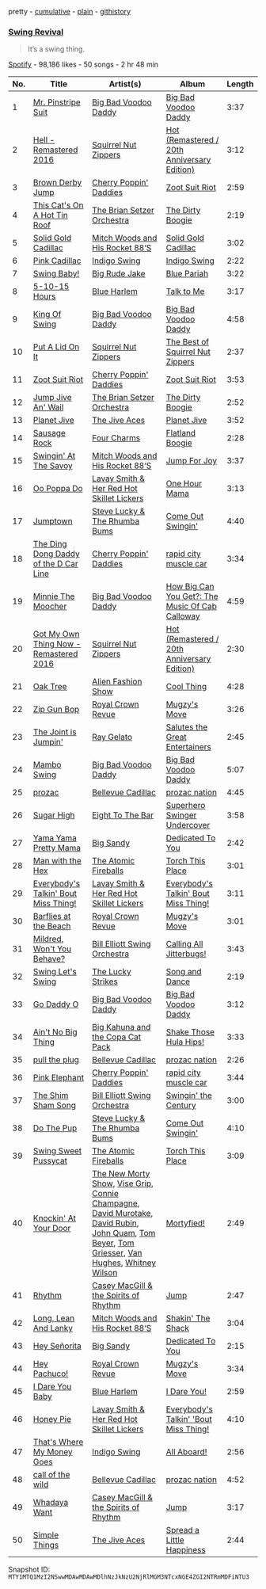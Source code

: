 pretty - [cumulative](/playlists/cumulative/37i9dQZF1DWYotlhbgVGaH.md) - [plain](/playlists/plain/37i9dQZF1DWYotlhbgVGaH) - [githistory](https://github.githistory.xyz/mackorone/spotify-playlist-archive/blob/main/playlists/plain/37i9dQZF1DWYotlhbgVGaH)

### [Swing Revival](https://open.spotify.com/playlist/37i9dQZF1DWYotlhbgVGaH)

> It’s a swing thing.

[Spotify](https://open.spotify.com/user/spotify) - 98,186 likes - 50 songs - 2 hr 48 min

| No. | Title | Artist(s) | Album | Length |
|---|---|---|---|---|
| 1 | [Mr\. Pinstripe Suit](https://open.spotify.com/track/1cp7pENCkTI63S6TIjFyVN) | [Big Bad Voodoo Daddy](https://open.spotify.com/artist/6ROyXB8NDG0fA78S46JdTB) | [Big Bad Voodoo Daddy](https://open.spotify.com/album/2EHcwZqBj63kO2bwGKulBj) | 3:37 |
| 2 | [Hell \- Remastered 2016](https://open.spotify.com/track/4efAv86uRxR4yQBcb3Vczq) | [Squirrel Nut Zippers](https://open.spotify.com/artist/0LIll5i3kwo5A3IDpipgkS) | [Hot \(Remastered / 20th Anniversary Edition\)](https://open.spotify.com/album/7dPq7uxh4wGS8EIP2kQNw3) | 3:12 |
| 3 | [Brown Derby Jump](https://open.spotify.com/track/5SEiTOjPOmNHDAyv6dfkDT) | [Cherry Poppin' Daddies](https://open.spotify.com/artist/1stGNsBocVFM9MfQtySETw) | [Zoot Suit Riot](https://open.spotify.com/album/2iVgBMU6oDxmtIljVmJwkz) | 2:59 |
| 4 | [This Cat's On A Hot Tin Roof](https://open.spotify.com/track/4CAwwZXWojksW05Q2pD840) | [The Brian Setzer Orchestra](https://open.spotify.com/artist/7HQH1SJokcVMdstilKJ2S8) | [The Dirty Boogie](https://open.spotify.com/album/4st9EfeMOnXoxkIPS0fik4) | 2:19 |
| 5 | [Solid Gold Cadillac](https://open.spotify.com/track/1oztW0EFjpj4WSHEf6Jt0b) | [Mitch Woods and His Rocket 88‘S](https://open.spotify.com/artist/4hOU4Ja3ZWkDwpL9Dr4fBT) | [Solid Gold Cadillac](https://open.spotify.com/album/6JfB7Xb4Qk8D2Ioas6TYNO) | 3:02 |
| 6 | [Pink Cadillac](https://open.spotify.com/track/4mXK4UWo8DTzJvoNsLOAOU) | [Indigo Swing](https://open.spotify.com/artist/6GazGf0mVldGgYT3fDIQdS) | [Indigo Swing](https://open.spotify.com/album/0BHd15407qFmwe0VNGoMQ4) | 2:22 |
| 7 | [Swing Baby!](https://open.spotify.com/track/19ckX4sy4F87WkxwbKcksC) | [Big Rude Jake](https://open.spotify.com/artist/27A12UIlenEiLoCbYk8KaA) | [Blue Pariah](https://open.spotify.com/album/48gnAQBwCcEqxXj9nfsYpS) | 3:22 |
| 8 | [5\-10\-15 Hours](https://open.spotify.com/track/7LadryxoGuqpQwdpV4my4E) | [Blue Harlem](https://open.spotify.com/artist/0Tlr99AfynQKne0alCDv90) | [Talk to Me](https://open.spotify.com/album/45tB7rhIUAFKLMbKIkYBPX) | 3:17 |
| 9 | [King Of Swing](https://open.spotify.com/track/7gfvRgIRok1ceh4QmTbBk9) | [Big Bad Voodoo Daddy](https://open.spotify.com/artist/6ROyXB8NDG0fA78S46JdTB) | [Big Bad Voodoo Daddy](https://open.spotify.com/album/2EHcwZqBj63kO2bwGKulBj) | 4:58 |
| 10 | [Put A Lid On It](https://open.spotify.com/track/06HM8m5kmKG8AOt7eelGhI) | [Squirrel Nut Zippers](https://open.spotify.com/artist/0LIll5i3kwo5A3IDpipgkS) | [The Best of Squirrel Nut Zippers](https://open.spotify.com/album/1zfRj4Yk4OHWYVgzDD9y01) | 2:37 |
| 11 | [Zoot Suit Riot](https://open.spotify.com/track/1qmJbXpVLydNcN6VTR40GU) | [Cherry Poppin' Daddies](https://open.spotify.com/artist/1stGNsBocVFM9MfQtySETw) | [Zoot Suit Riot](https://open.spotify.com/album/2iVgBMU6oDxmtIljVmJwkz) | 3:53 |
| 12 | [Jump Jive An' Wail](https://open.spotify.com/track/7FuRjlwyTY9uTAUgGpZtJU) | [The Brian Setzer Orchestra](https://open.spotify.com/artist/7HQH1SJokcVMdstilKJ2S8) | [The Dirty Boogie](https://open.spotify.com/album/4st9EfeMOnXoxkIPS0fik4) | 2:52 |
| 13 | [Planet Jive](https://open.spotify.com/track/0P5aqi6J8btRUjZQKnVOst) | [The Jive Aces](https://open.spotify.com/artist/3hR8kE1jAgMhut0Daw3EL2) | [Planet Jive](https://open.spotify.com/album/500HHXaBRyYMmNjRJwvZW7) | 3:52 |
| 14 | [Sausage Rock](https://open.spotify.com/track/3rMEuaPmugknOyKCNHUHci) | [Four Charms](https://open.spotify.com/artist/3SQLfVTpkQNXKRueLBRDcs) | [Flatland Boogie](https://open.spotify.com/album/0R2VxzfOni9EdVgxh38rLt) | 2:28 |
| 15 | [Swingin' At The Savoy](https://open.spotify.com/track/4tQxGAafxVZ0Oqt3D6efmb) | [Mitch Woods and His Rocket 88‘S](https://open.spotify.com/artist/4hOU4Ja3ZWkDwpL9Dr4fBT) | [Jump For Joy](https://open.spotify.com/album/2iPzOWySU3TCpfMToYdKu7) | 3:37 |
| 16 | [Oo Poppa Do](https://open.spotify.com/track/6RTsr8eiHVhCYxqbYFs0eX) | [Lavay Smith & Her Red Hot Skillet Lickers](https://open.spotify.com/artist/4pMt1AgzE3YyjE784QVkr2) | [One Hour Mama](https://open.spotify.com/album/2xkUpEUdHYEuXk0iZGZRsk) | 3:13 |
| 17 | [Jumptown](https://open.spotify.com/track/1czUXM9zdBi7oJWDyy3qsb) | [Steve Lucky & The Rhumba Bums](https://open.spotify.com/artist/5xzQRLHXjWFBLtERMaFBFS) | [Come Out Swingin'](https://open.spotify.com/album/0KrEsS9K8yqU0vpCfLZo7g) | 4:40 |
| 18 | [The Ding Dong Daddy of the D Car Line](https://open.spotify.com/track/4uxRacg0PBqOIan3lhJ3Xt) | [Cherry Poppin' Daddies](https://open.spotify.com/artist/1stGNsBocVFM9MfQtySETw) | [rapid city muscle car](https://open.spotify.com/album/6Cja1Pp4ggffsO1kH3d46i) | 3:34 |
| 19 | [Minnie The Moocher](https://open.spotify.com/track/0LFIogdKLhuH3y1Tf78EYW) | [Big Bad Voodoo Daddy](https://open.spotify.com/artist/6ROyXB8NDG0fA78S46JdTB) | [How Big Can You Get?: The Music Of Cab Calloway](https://open.spotify.com/album/5EaHXOzSnLy8aRqD4gaCht) | 4:59 |
| 20 | [Got My Own Thing Now \- Remastered 2016](https://open.spotify.com/track/1guXZjrIm5XkzdWM2OAk7p) | [Squirrel Nut Zippers](https://open.spotify.com/artist/0LIll5i3kwo5A3IDpipgkS) | [Hot \(Remastered / 20th Anniversary Edition\)](https://open.spotify.com/album/7dPq7uxh4wGS8EIP2kQNw3) | 2:30 |
| 21 | [Oak Tree](https://open.spotify.com/track/4Oz4p6kdBfOgQUbyqAuVXR) | [Alien Fashion Show](https://open.spotify.com/artist/7ib7KxeL61amtEbPFGPk5P) | [Cool Thing](https://open.spotify.com/album/2tW6hYlPyIZJzxwQEm0EYY) | 4:28 |
| 22 | [Zip Gun Bop](https://open.spotify.com/track/4I4jQb4fkv51CLeTYMXGKT) | [Royal Crown Revue](https://open.spotify.com/artist/1xPJUnlSWLJHXch33w1Ljj) | [Mugzy's Move](https://open.spotify.com/album/4G4L75SsXcxNX6UyDtmkSm) | 3:26 |
| 23 | [The Joint is Jumpin'](https://open.spotify.com/track/3LrDcOzd4gpkXanl4Xeqf1) | [Ray Gelato](https://open.spotify.com/artist/5w106KVVwKZfzawD8dCYa3) | [Salutes the Great Entertainers](https://open.spotify.com/album/5j6NI2UTBAJ1NcptiLqI1s) | 2:45 |
| 24 | [Mambo Swing](https://open.spotify.com/track/54B4Cfi9Q4q17tDrs9YFzW) | [Big Bad Voodoo Daddy](https://open.spotify.com/artist/6ROyXB8NDG0fA78S46JdTB) | [Big Bad Voodoo Daddy](https://open.spotify.com/album/2EHcwZqBj63kO2bwGKulBj) | 5:07 |
| 25 | [prozac](https://open.spotify.com/track/43ooplb6G0VkRnVVfGXEF6) | [Bellevue Cadillac](https://open.spotify.com/artist/5cuTmUgh0ZeNgiwcPchqs2) | [prozac nation](https://open.spotify.com/album/3jQFs8CCV6r1pHgXadCGh5) | 4:45 |
| 26 | [Sugar High](https://open.spotify.com/track/5z0s59iYOpjSUJMVfdCtEx) | [Eight To The Bar](https://open.spotify.com/artist/4sc52rUX0XMvKa7FK6tofY) | [Superhero Swinger Undercover](https://open.spotify.com/album/5RwSQBIKuqTMs67ruejFgN) | 3:58 |
| 27 | [Yama Yama Pretty Mama](https://open.spotify.com/track/2SbhNsyfx1IH0xOkFLfHEM) | [Big Sandy](https://open.spotify.com/artist/6dFfHo9uIMufb4PrkOOCsp) | [Dedicated To You](https://open.spotify.com/album/3pZ5E4bGNmkk5o0rX4UJvw) | 2:42 |
| 28 | [Man with the Hex](https://open.spotify.com/track/3uaN8CPKK8rvCoSjfYZOPH) | [The Atomic Fireballs](https://open.spotify.com/artist/3gv1hh37jyGKfyAjFvv7No) | [Torch This Place](https://open.spotify.com/album/6oGSFYCtrg0UYAPx7j5x1L) | 3:01 |
| 29 | [Everybody's Talkin' Bout Miss Thing!](https://open.spotify.com/track/7wBss3MP3jfqAwPMT3L75S) | [Lavay Smith & Her Red Hot Skillet Lickers](https://open.spotify.com/artist/4pMt1AgzE3YyjE784QVkr2) | [Everybody's Talkin' Bout Miss Thing!](https://open.spotify.com/album/1dwJAx7zBEoBpR0UiVzSJ9) | 3:11 |
| 30 | [Barflies at the Beach](https://open.spotify.com/track/5etDbpznJN71iUKaXUkwf3) | [Royal Crown Revue](https://open.spotify.com/artist/1xPJUnlSWLJHXch33w1Ljj) | [Mugzy's Move](https://open.spotify.com/album/4G4L75SsXcxNX6UyDtmkSm) | 3:01 |
| 31 | [Mildred, Won't You Behave?](https://open.spotify.com/track/50QVCLA4Qcw04DMKiJtc5M) | [Bill Elliott Swing Orchestra](https://open.spotify.com/artist/47m9IPURs2aBzBDdHGsHIn) | [Calling All Jitterbugs!](https://open.spotify.com/album/0kfpd3xBZlh9hKGuUvDEbI) | 3:43 |
| 32 | [Swing Let's Swing](https://open.spotify.com/track/7dSQJiQTr8WPJWxaplRSEg) | [The Lucky Strikes](https://open.spotify.com/artist/0kZKKhAXEKjfOOMJTiWwyC) | [Song and Dance](https://open.spotify.com/album/1StimveT7gL5I8Rq7bMlSa) | 2:19 |
| 33 | [Go Daddy O](https://open.spotify.com/track/2q0gGzRNpYMYjXmMFidK0H) | [Big Bad Voodoo Daddy](https://open.spotify.com/artist/6ROyXB8NDG0fA78S46JdTB) | [Big Bad Voodoo Daddy](https://open.spotify.com/album/2EHcwZqBj63kO2bwGKulBj) | 3:12 |
| 34 | [Ain't No Big Thing](https://open.spotify.com/track/7bYSJmk3fNGQeyB0ZttnFn) | [Big Kahuna and the Copa Cat Pack](https://open.spotify.com/artist/3iGq2LBMHaB9XLmPMopIV4) | [Shake Those Hula Hips!](https://open.spotify.com/album/4x4yzQz1JaGpPwFT2lun72) | 3:33 |
| 35 | [pull the plug](https://open.spotify.com/track/1P1KQJ6d5Ri9VI1ljEpkdT) | [Bellevue Cadillac](https://open.spotify.com/artist/5cuTmUgh0ZeNgiwcPchqs2) | [prozac nation](https://open.spotify.com/album/3jQFs8CCV6r1pHgXadCGh5) | 2:26 |
| 36 | [Pink Elephant](https://open.spotify.com/track/5SMpDEyuUY8vKmWiQar4BF) | [Cherry Poppin' Daddies](https://open.spotify.com/artist/1stGNsBocVFM9MfQtySETw) | [rapid city muscle car](https://open.spotify.com/album/6Cja1Pp4ggffsO1kH3d46i) | 3:44 |
| 37 | [The Shim Sham Song](https://open.spotify.com/track/4ayZeCFcpODpQMwz9PRDQN) | [Bill Elliott Swing Orchestra](https://open.spotify.com/artist/47m9IPURs2aBzBDdHGsHIn) | [Swingin' the Century](https://open.spotify.com/album/7rHzE5MqbD44u0IR8iV44R) | 3:00 |
| 38 | [Do The Pup](https://open.spotify.com/track/3A7lDcfRJu8Hv9c1U5DZG4) | [Steve Lucky & The Rhumba Bums](https://open.spotify.com/artist/5xzQRLHXjWFBLtERMaFBFS) | [Come Out Swingin'](https://open.spotify.com/album/0KrEsS9K8yqU0vpCfLZo7g) | 4:10 |
| 39 | [Swing Sweet Pussycat](https://open.spotify.com/track/5EK0gbkVLrLtOvwXy7PWEW) | [The Atomic Fireballs](https://open.spotify.com/artist/3gv1hh37jyGKfyAjFvv7No) | [Torch This Place](https://open.spotify.com/album/6oGSFYCtrg0UYAPx7j5x1L) | 3:09 |
| 40 | [Knockin' At Your Door](https://open.spotify.com/track/7GFHztqce85FfPw6da1q5M) | [The New Morty Show](https://open.spotify.com/artist/7GdpM0f8Vw3eXAp55yZ52r), [Vise Grip](https://open.spotify.com/artist/5vdxG8lIVgeuQAooxpcRPN), [Connie Champagne](https://open.spotify.com/artist/70QwxuyNp0LtvRDWaQoRF1), [David Murotake](https://open.spotify.com/artist/7uzZ3EA96AqNKa37nhSLp0), [David Rubin](https://open.spotify.com/artist/1xWWglzQnxLVVPNGgUgJSa), [John Quam](https://open.spotify.com/artist/6vghKR8UKkp05RwmP8Fg5E), [Tom Beyer](https://open.spotify.com/artist/36PVk81h0GlEbiG3ABwafM), [Tom Griesser](https://open.spotify.com/artist/4MFYRlA6OSe6jWYscM6VSF), [Van Hughes](https://open.spotify.com/artist/76GyeB20CZqIOO1AfXrwV3), [Whitney Wilson](https://open.spotify.com/artist/6OD4sZsyjT7T7PW3ZynaM7) | [Mortyfied!](https://open.spotify.com/album/3xsxAd9Nkl5uBw3qZe0A5e) | 2:49 |
| 41 | [Rhythm](https://open.spotify.com/track/173Qo5lw33RFSTOahpwvtk) | [Casey MacGill & the Spirits of Rhythm](https://open.spotify.com/artist/0zn3Ird4h7BfNbZAycXoMj) | [Jump](https://open.spotify.com/album/4NL6yXTKKyV9da5YPgHAkC) | 2:47 |
| 42 | [Long, Lean And Lanky](https://open.spotify.com/track/42hgWC7nkO76AtF3MxU3Qo) | [Mitch Woods and His Rocket 88‘S](https://open.spotify.com/artist/4hOU4Ja3ZWkDwpL9Dr4fBT) | [Shakin' The Shack](https://open.spotify.com/album/2oxzv7ABlnhhz98UlePH3a) | 3:04 |
| 43 | [Hey Señorita](https://open.spotify.com/track/6CMDUEtmE7oMea4hBkk57l) | [Big Sandy](https://open.spotify.com/artist/6dFfHo9uIMufb4PrkOOCsp) | [Dedicated To You](https://open.spotify.com/album/3pZ5E4bGNmkk5o0rX4UJvw) | 2:15 |
| 44 | [Hey Pachuco!](https://open.spotify.com/track/1z1m5WqzxzjRy4VGJMK2ft) | [Royal Crown Revue](https://open.spotify.com/artist/1xPJUnlSWLJHXch33w1Ljj) | [Mugzy's Move](https://open.spotify.com/album/4G4L75SsXcxNX6UyDtmkSm) | 3:34 |
| 45 | [I Dare You Baby](https://open.spotify.com/track/5EnB7dy2Yt1AoNDL9D6aFw) | [Blue Harlem](https://open.spotify.com/artist/0Tlr99AfynQKne0alCDv90) | [I Dare You!](https://open.spotify.com/album/7IbV9UGQrHutw7rb0hggG2) | 2:59 |
| 46 | [Honey Pie](https://open.spotify.com/track/30a5IllTe9dazUViyFtkRh) | [Lavay Smith & Her Red Hot Skillet Lickers](https://open.spotify.com/artist/4pMt1AgzE3YyjE784QVkr2) | [Everybody's Talkin' 'Bout Miss Thing!](https://open.spotify.com/album/4ulxD0G9w5g0ejs9WE8pbR) | 4:10 |
| 47 | [That's Where My Money Goes](https://open.spotify.com/track/5ZX97cAgS6kRjqnudi7Ffq) | [Indigo Swing](https://open.spotify.com/artist/6GazGf0mVldGgYT3fDIQdS) | [All Aboard!](https://open.spotify.com/album/2njHwS9Ic2gVrLrc2bgLwa) | 2:56 |
| 48 | [call of the wild](https://open.spotify.com/track/299YvkbX55T4sUR6KKjfCd) | [Bellevue Cadillac](https://open.spotify.com/artist/5cuTmUgh0ZeNgiwcPchqs2) | [prozac nation](https://open.spotify.com/album/3jQFs8CCV6r1pHgXadCGh5) | 4:52 |
| 49 | [Whadaya Want](https://open.spotify.com/track/4HhMriMXwEGE1YE34qFyVZ) | [Casey MacGill & the Spirits of Rhythm](https://open.spotify.com/artist/0zn3Ird4h7BfNbZAycXoMj) | [Jump](https://open.spotify.com/album/4NL6yXTKKyV9da5YPgHAkC) | 3:17 |
| 50 | [Simple Things](https://open.spotify.com/track/19HwojO9ZITydllvtcjVw8) | [The Jive Aces](https://open.spotify.com/artist/3hR8kE1jAgMhut0Daw3EL2) | [Spread a Little Happiness](https://open.spotify.com/album/4V135Rn6LNvAchAyu6OUC7) | 2:44 |

Snapshot ID: `MTY1MTQ1MzI2NSwwMDAwMDAwMDlhNzJkNzU2NjRlMGM3NTcxNGE4ZGI2NTRmMDFiNTU3`
